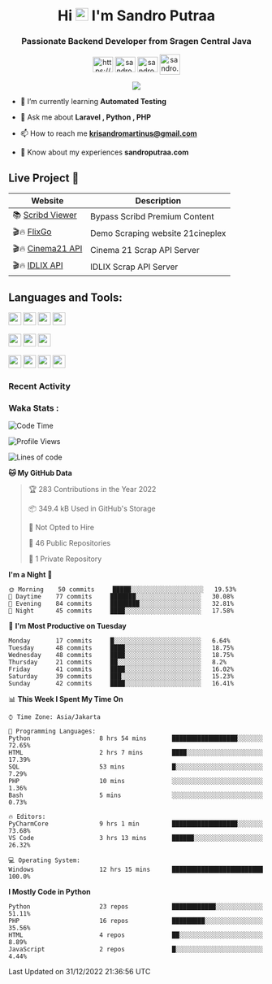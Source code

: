 

<h1 align="center">Hi <img src="https://media.giphy.com/media/hvRJCLFzcasrR4ia7z/giphy.gif" width="25px"> I'm Sandro Putraa</h1>
<h3 align="center">Passionate Backend Developer from Sragen Central Java</h3>

<p align="center">
    <a href="https://www.linkedin.com/in/sandro-putraa-34b80a19b/" target="blank"><img align="center" src="https://raw.githubusercontent.com/rahuldkjain/github-profile-readme-generator/master/src/images/icons/Social/linked-in-alt.svg" alt="https://www.linkedin.com/in/sandro-putraa-34b80a19b/" height="30" width="40" /></a>
    <a href="https://fb.com/sandro.putraaa" target="blank"><img align="center" src="https://raw.githubusercontent.com/rahuldkjain/github-profile-readme-generator/master/src/images/icons/Social/facebook.svg" alt="sandro.putraaa" height="30" width="40" /></a>
    <a href="https://instagram.com/sandro.putraa" target="blank"><img align="center" src="https://raw.githubusercontent.com/rahuldkjain/github-profile-readme-generator/master/src/images/icons/Social/instagram.svg" alt="sandro.putraa" height="30" width="40" /></a>
    <a href="https://wakatime.com/@sandrocods" target="blank"><img align="center" src="https://wakatime.com/static/img/wakatime-logo-text-vertical.png" alt="sandro.putraa" height="40" width="40" /></a>
   
</p>

<p align="center" style="p3">
<a href="https://github.com/antonkomarev/github-profile-views-counter">
    <img align="center"  src="https://komarev.com/ghpvc/?username=sandrocods&style=for-the-badge">
</a>

</p>



- 🌱 I’m currently learning **Automated Testing**

- 💬 Ask me about **Laravel , Python , PHP**

- 📫 How to reach me **krisandromartinus@gmail.com**

- 📄 Know about my experiences **sandroputraa.com**
 


## Live Project 🚀


| Website             | Description     |
| ----------------- | --- |
| 📚 [Scribd Viewer](http://sandroputraa.my.id/scribd/) | Bypass Scribd Premium Content |
| 🎬🔥 [FlixGo](https://testflsk.sandroputraa.com/) | Demo Scraping website 21cineplex  |
| 🎬🔥 [Cinema21 API](https://cinema-21-scrapper.vercel.app/) | Cinema 21 Scrap API Server |
| 🎬🔥 [IDLIX API](https://idlix-api.vercel.app/) | IDLIX Scrap API Server |



## Languages and Tools:

<img src="https://img.shields.io/badge/-Git-white?style=for-the-badge&logo=git" height="25" /></img>
<img src="https://img.shields.io/badge/-GitHub-white?style=for-the-badge&logo=github&logoColor=007ACC" height="25" /></img> <img src="https://img.shields.io/badge/-VS%20Code-white?style=for-the-badge&logo=visual-studio-code&logoColor=007ACC" height="25" /></img> <img src="https://img.shields.io/badge/-Pycharm-white?style=for-the-badge&logo=pycharm&logoColor=007ACC" height="25" /></img>

<img src="https://img.shields.io/badge/-Laravel-white?style=for-the-badge&logo=laravel&logoColor=007ACC" height="25" /></img>
<img src="https://img.shields.io/badge/-Flask-white?style=for-the-badge&logo=flask&logoColor=007ACC" height="25" /></img>
<img src="https://img.shields.io/badge/-Selenium-white?style=for-the-badge&logo=selenium&logoColor=007ACC" height="25" /></img>

<img src="https://img.shields.io/badge/-Python-white?style=for-the-badge&logo=python&logoColor=007ACC" height="25" /></img>
<img src="https://img.shields.io/badge/-Php-white?style=for-the-badge&logo=php&logoColor=007ACC" height="25" /></img>
<img src="https://img.shields.io/badge/-java-white?style=for-the-badge&logo=java&logoColor=007ACC" height="25" /></img>
<img src="https://img.shields.io/badge/-c++-white?style=for-the-badge&logo=c%2B%2B&logoColor=007ACC" height="25" /></img>



### Recent Activity
<!--START_SECTION:activity-->

<!--END_SECTION:activity-->

### Waka Stats :
<!--START_SECTION:waka-->
![Code Time](http://img.shields.io/badge/Code%20Time-444%20hrs%201%20min-blue)

![Profile Views](http://img.shields.io/badge/Profile%20Views-15-blue)

![Lines of code](https://img.shields.io/badge/From%20Hello%20World%20I%27ve%20Written-1%20Million%20lines%20of%20code-blue)

**🐱 My GitHub Data** 

> 🏆 283 Contributions in the Year 2022
 > 
> 📦 349.4 kB Used in GitHub's Storage 
 > 
> 🚫 Not Opted to Hire
 > 
> 📜 46 Public Repositories 
 > 
> 🔑 1 Private Repository 
 > 
**I'm a Night 🦉** 

```text
🌞 Morning    50 commits     █████░░░░░░░░░░░░░░░░░░░░   19.53% 
🌆 Daytime    77 commits     ███████░░░░░░░░░░░░░░░░░░   30.08% 
🌃 Evening    84 commits     ████████░░░░░░░░░░░░░░░░░   32.81% 
🌙 Night      45 commits     ████░░░░░░░░░░░░░░░░░░░░░   17.58%

```
📅 **I'm Most Productive on Tuesday** 

```text
Monday       17 commits     █░░░░░░░░░░░░░░░░░░░░░░░░   6.64% 
Tuesday      48 commits     ████░░░░░░░░░░░░░░░░░░░░░   18.75% 
Wednesday    48 commits     ████░░░░░░░░░░░░░░░░░░░░░   18.75% 
Thursday     21 commits     ██░░░░░░░░░░░░░░░░░░░░░░░   8.2% 
Friday       41 commits     ████░░░░░░░░░░░░░░░░░░░░░   16.02% 
Saturday     39 commits     ███░░░░░░░░░░░░░░░░░░░░░░   15.23% 
Sunday       42 commits     ████░░░░░░░░░░░░░░░░░░░░░   16.41%

```


📊 **This Week I Spent My Time On** 

```text
⌚︎ Time Zone: Asia/Jakarta

💬 Programming Languages: 
Python                   8 hrs 54 mins       ██████████████████░░░░░░░   72.65% 
HTML                     2 hrs 7 mins        ████░░░░░░░░░░░░░░░░░░░░░   17.39% 
SQL                      53 mins             █░░░░░░░░░░░░░░░░░░░░░░░░   7.29% 
PHP                      10 mins             ░░░░░░░░░░░░░░░░░░░░░░░░░   1.36% 
Bash                     5 mins              ░░░░░░░░░░░░░░░░░░░░░░░░░   0.73%

🔥 Editors: 
PyCharmCore              9 hrs 1 min         ██████████████████░░░░░░░   73.68% 
VS Code                  3 hrs 13 mins       ██████░░░░░░░░░░░░░░░░░░░   26.32%

💻 Operating System: 
Windows                  12 hrs 15 mins      █████████████████████████   100.0%

```

**I Mostly Code in Python** 

```text
Python                   23 repos            ████████████░░░░░░░░░░░░░   51.11% 
PHP                      16 repos            █████████░░░░░░░░░░░░░░░░   35.56% 
HTML                     4 repos             ██░░░░░░░░░░░░░░░░░░░░░░░   8.89% 
JavaScript               2 repos             █░░░░░░░░░░░░░░░░░░░░░░░░   4.44%

```



 Last Updated on 31/12/2022 21:36:56 UTC
<!--END_SECTION:waka-->
